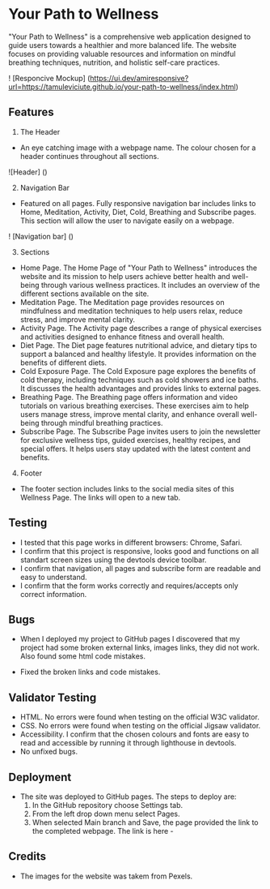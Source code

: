 # Your Path to Wellness

"Your Path to Wellness" is a comprehensive web application designed to guide users towards a healthier and more balanced life. The website focuses on providing valuable resources and information on mindful breathing techniques, nutrition, and holistic self-care practices.

! [Responcive Mockup] (https://ui.dev/amiresponsive?url=https://tamuleviciute.github.io/your-path-to-wellness/index.html)

## Features

1. The Header

* An eye catching image with a webpage name. The colour chosen for a header continues throughout all sections.

![Header] ()

2. Navigation Bar

* Featured on all pages. Fully responsive navigation bar includes links to Home, Meditation, Activity, Diet, Cold, Breathing and Subscribe pages. This section will allow the user to navigate easily on a webpage.

! [Navigation bar] ()

3. Sections

* Home Page. The Home Page of "Your Path to Wellness" introduces the website and its mission to help users achieve better health and well-being through various wellness practices. It includes an overview of the different sections available on the site.
* Meditation Page. The Meditation page provides resources on mindfulness and meditation techniques to help users relax, reduce stress, and improve mental clarity.
* Activity Page. The Activity page describes a range of physical exercises and activities designed to enhance fitness and overall health.
* Diet Page. The Diet page features nutritional advice, and dietary tips to support a balanced and healthy lifestyle. It provides information on the benefits of different diets.
* Cold Exposure Page. The Cold Exposure page explores the benefits of cold therapy, including techniques such as cold showers and ice baths. It discusses the health advantages and provides links to external pages.
* Breathing Page. The Breathing page offers information and video tutorials on various breathing exercises. These exercises aim to help users manage stress, improve mental clarity, and enhance overall well-being through mindful breathing practices.
* Subscribe Page. The Subscribe Page invites users to join the newsletter for exclusive wellness tips, guided exercises, healthy recipes, and special offers. It helps users stay updated with the latest content and benefits.

4. Footer

* The footer section includes links to the social media sites of this Wellness Page. The links will open to a new tab.

## Testing

* I tested that this page works in different browsers: Chrome, Safari.
* I confirm that this project is responsive, looks good and functions on all standart screen sizes using the devtools device toolbar.
* I confirm that navigation, all pages and subscribe form are readable and easy to understand.
* I confirm that the form works correctly and requires/accepts only correct information.

## Bugs

* When I deployed my project to GitHub pages I discovered that my project had some broken external links, images links, they did not work. Also found some html code mistakes.

* Fixed the broken links and code mistakes.

## Validator Testing

* HTML. No errors were found when testing on the official W3C validator.
* CSS. No errors were found when testing on the official Jigsaw validator.
* Accessibility. I confirm that the chosen colours and fonts are easy to read and accessible by running it through lighthouse in devtools.
* No unfixed bugs.

## Deployment

* The site was deployed to GitHub pages. The steps to deploy are:
  1. In the GitHub repository choose Settings tab.
  2. From the left drop down menu select Pages.
  3. When selected Main branch and Save, the page provided the link to the completed webpage.
  The link is here -

## Credits 

* The images for the website was takem from Pexels. 